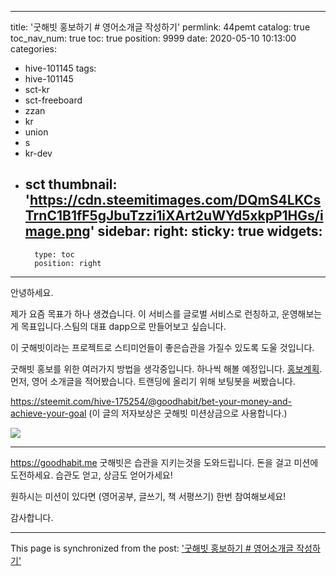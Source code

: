 
---
title: '굿해빗 홍보하기 # 영어소개글 작성하기'
permlink: 44pemt
catalog: true
toc_nav_num: true
toc: true
position: 9999
date: 2020-05-10 10:13:00
categories:
- hive-101145
tags:
- hive-101145
- sct-kr
- sct-freeboard
- zzan
- kr
- union
- s
- kr-dev
- sct
thumbnail: 'https://cdn.steemitimages.com/DQmS4LKCsTrnC1B1fF5gJbuTzzi1iXArt2uWYd5xkpP1HGs/image.png'
sidebar:
    right:
        sticky: true
widgets:
    -
        type: toc
        position: right
---


안녕하세요.

제가 요즘 목표가 하나 생겼습니다. 이 서비스를 글로벌 서비스로 런칭하고, 운영해보는게 목표입니다.스팀의 대표 dapp으로 만들어보고 싶습니다.
 
이 굿해빗이라는 프로젝트로 스티미언들이 좋은습관을 가질수 있도록 도울 것입니다.



굿해빗 홍보를 위한 여러가지 방법을 생각중입니다. 하나씩 해볼 예정입니다. [홍보계획](https://steempeak.com/hive-101145/@jacobyu/2bssaa). 먼저, 영어 소개글을 적어봤습니다. 트랜딩에 올리기 위해 보팅봇을 써봤습니다. 

https://steemit.com/hive-175254/@goodhabit/bet-your-money-and-achieve-your-goal (이 글의 저자보상은 굿해빗 미션상금으로 사용합니다.)

![](https://cdn.steemitimages.com/DQmS4LKCsTrnC1B1fF5gJbuTzzi1iXArt2uWYd5xkpP1HGs/image.png)


---

https://goodhabit.me
굿해빗은 습관을 지키는것을 도와드립니다.
돈을 걸고 미션에 도전하세요. 
습관도 얻고, 상금도 얻어가세요!

원하시는 미션이 있다면 (영어공부, 글쓰기, 책 서평쓰기)
한번 참여해보세요!

감사합니다.

- - -

This page is synchronized from the post: ['굿해빗 홍보하기 # 영어소개글 작성하기'](https://steemit.com/@jacobyu/44pemt)
